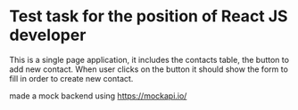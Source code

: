 # Test task for the position of React JS developer

This is a single page application, it includes the contacts table, the button to add new contact. When user clicks on the button it should show the form to fill in order to create new contact. 


made a mock backend using https://mockapi.io/
